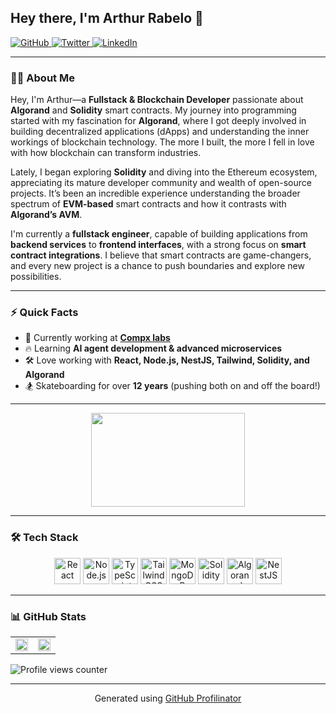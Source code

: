 <!-- Arthur Rabelo - Fullstack & Blockchain Developer -->

## Hey there, I'm Arthur Rabelo 👋  

<a href="https://github.com/p2arthur" target="_blank">
    <img src="https://img.shields.io/badge/github-%2324292e.svg?&style=for-the-badge&logo=github&logoColor=white" alt="GitHub" />
</a>
<a href="https://twitter.com/iam_p2" target="_blank">
    <img src="https://img.shields.io/badge/twitter-%2300acee.svg?&style=for-the-badge&logo=twitter&logoColor=white" alt="Twitter" />
</a>
<a href="https://www.linkedin.com/in/arthur-rabelo-dev/" target="_blank">
    <img src="https://img.shields.io/badge/linkedin-%231E77B5.svg?&style=for-the-badge&logo=linkedin&logoColor=white" alt="LinkedIn" />
</a>

---

### 👨‍💻 About Me  

Hey, I'm Arthur—a **Fullstack & Blockchain Developer** passionate about **Algorand** and **Solidity** smart contracts. My journey into programming started with my fascination for **Algorand**, where I got deeply involved in building decentralized applications (dApps) and understanding the inner workings of blockchain technology. The more I built, the more I fell in love with how blockchain can transform industries.

Lately, I began exploring **Solidity** and diving into the Ethereum ecosystem, appreciating its mature developer community and wealth of open-source projects. It’s been an incredible experience understanding the broader spectrum of **EVM-based** smart contracts and how it contrasts with **Algorand’s AVM**.  

I'm currently a **fullstack engineer**, capable of building applications from **backend services** to **frontend interfaces**, with a strong focus on **smart contract integrations**. I believe that smart contracts are game-changers, and every new project is a chance to push boundaries and explore new possibilities.  

---

### ⚡ Quick Facts  

- 🏢 Currently working at **[Compx labs](https://compx.io)**  
- 🔥 Learning **AI agent development & advanced microservices**  
- 🛠️ Love working with **React, Node.js, NestJS, Tailwind, Solidity, and Algorand**  
- 🏂 Skateboarding for over **12 years** (pushing both on and off the board!)  

---

<div align="center">
    <img src="https://media4.giphy.com/media/v1.Y2lkPTc5MGI3NjExYjdmdGQ2NHhkanp5bTZiY2Nwd3lnZDN6bHR4MWZycmU1M296ZWNxMCZlcD12MV9pbnRlcm5hbF9naWZfYnlfaWQmY3Q9Zw/MC6eSuC3yypCU/giphy.gif" width="70%" height="150px" />
</div>

---

### 🛠️ Tech Stack  

<div align="center">
    <a href="https://reactjs.org/" target="_blank"><img src="https://profilinator.rishav.dev/skills-assets/react-original-wordmark.svg" alt="React" height="42" /></a>
    <a href="https://nodejs.org/" target="_blank"><img src="https://profilinator.rishav.dev/skills-assets/nodejs-original-wordmark.svg" alt="Node.js" height="42" /></a>
    <a href="https://www.typescriptlang.org/" target="_blank"><img src="https://profilinator.rishav.dev/skills-assets/typescript-original.svg" alt="TypeScript" height="42" /></a>
    <a href="https://tailwindcss.com/" target="_blank"><img src="https://profilinator.rishav.dev/skills-assets/tailwindcss.svg" alt="Tailwind CSS" height="42" /></a>
    <a href="https://www.mongodb.com/" target="_blank"><img src="https://profilinator.rishav.dev/skills-assets/mongodb-original-wordmark.svg" alt="MongoDB" height="42" /></a>
    <a href="https://soliditylang.org/" target="_blank"><img src="https://powersandwich.com.tw/_astro/solidity-logo.DAC_m-oG.webp" alt="Solidity" height="42" /></a>
    <a href="https://algorand.com/" target="_blank"><img src="https://pbs.twimg.com/profile_images/962068712772616196/eYwuB0TO_400x400.jpg" alt="Algorand" height="42" /></a>
    <a href="https://nestjs.com/" target="_blank"><img src="https://profilinator.rishav.dev/skills-assets/nestjs.svg" alt="NestJS" height="42" /></a>
</div>

---

### 📊 GitHub Stats  

<table width="100%">
    <tr>
        <td width="50%">
            <img src="https://github-readme-stats.vercel.app/api?username=p2arthur&show_icons=true&count_private=true&hide_border=true" width="100%" />
        </td>
        <td width="50%">
            <img src="https://github-readme-stats.vercel.app/api/top-langs/?username=p2arthur&hide_border=true&layout=compact" width="100%" />
        </td>
    </tr>
</table>

![Profile views counter](https://komarev.com/ghpvc/?username=p2arthur&&style=flat-square)  

---

<div align="center">
    Generated using <a href="https://profilinator.rishav.dev/" target="_blank">GitHub Profilinator</a>
</div>
